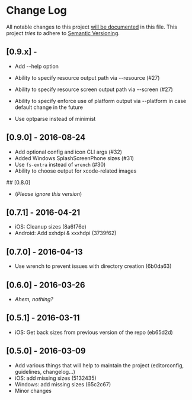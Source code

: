 # Change Log
All notable changes to this project [will be documented](http://keepachangelog.com/) in this file.
This project *tries to* adhere to [Semantic Versioning](http://semver.org/).

## [0.9.x] - 
- Add --help option
- Ability to specify resource output path via --resource (#27)
- Ability to specify resource screen output path via --screen (#27)
- Ability to specify enforce use of platform output via --platform in case default change in the future

- Use optparse instead of minimist

## [0.9.0] - 2016-08-24
- Add optional config and icon CLI args (#32)
- Added Windows SplashScreenPhone sizes (#31)
- Use `fs-extra` instead of `wrench` (#30)
- Ability to choose output for xcode-related images

## [0.8.0]
- (*Please ignore this version*)

## [0.7.1] - 2016-04-21
- iOS: Cleanup sizes (8a6f76e)
- Android: Add xxhdpi & xxxhdpi (3739f62)

## [0.7.0] - 2016-04-13
- Use wrench to prevent issues with directory creation (6b0da63)

## [0.6.0] - 2016-03-26
- *Ahem, nothing?*

## [0.5.1] - 2016-03-11
- iOS: Get back sizes from previous version of the repo (eb65d2d)

## [0.5.0] - 2016-03-09
- Add various things that will help to maintain the project (editorconfig, guidelines, changelog...)
- iOS: add missing sizes (5132435)
- Windows: add missing sizes (65c2c67)
- Minor changes

